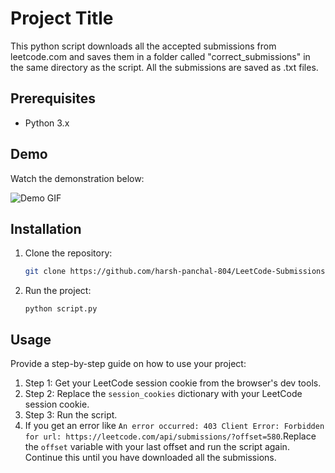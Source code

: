 # Project Title

This python script downloads all the accepted submissions from leetcode.com and saves them in a folder called "correct_submissions" in the same directory as the script. All the submissions are saved as .txt files.

## Prerequisites

- Python 3.x

## Demo

Watch the demonstration below:

![Demo GIF](./resources/Recording%202025-01-05%20183854%20(1).gif)




## Installation

1. Clone the repository:
   ```bash
   git clone https://github.com/harsh-panchal-804/LeetCode-Submissions-Downloader.git
   ```
   
2. Run the project:
   ```
   python script.py
   ```

## Usage

Provide a step-by-step guide on how to use your project:

1. Step 1: Get your LeetCode session cookie from the browser's dev tools.
2. Step 2: Replace the `session_cookies` dictionary with your LeetCode session cookie.
3. Step 3: Run the script.
4. If you get an error like `An error occurred: 403 Client Error: Forbidden for url: https://leetcode.com/api/submissions/?offset=580`.Replace the `offset` variable with your last offset and run the script again. Continue this until you have downloaded all the submissions.



